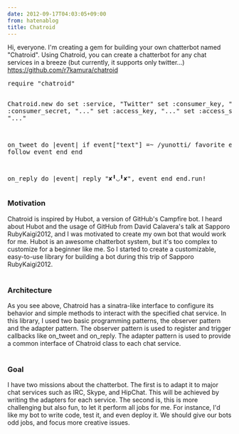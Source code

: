 ```yaml
---
date: 2012-09-17T04:03:05+09:00
from: hatenablog
title: Chatroid
---
```


<p>Hi, everyone. I'm creating a gem for building your own chatterbot named "Chatroid". Using Chatroid, you can create a chatterbot for any chat services in a breeze (but currently, it supports only twitter...)<br>
<a href="https://github.com/r7kamura/chatroid">https://github.com/r7kamura/chatroid</a><br>
</p>
<pre class="code" data-unlink>require "chatroid"

Chatroid.new do
  set :service,         "Twitter"
  set :consumer_key,    "..."
  set :consumer_secret, "..."
  set :access_key,      "..."
  set :access_secret,   "..."

  on_tweet do |event|
    if event["text"] =~ /yunotti/
      favorite event
      follow event
    end
  end

  on_reply do |event|
    reply "✘╹◡╹✘", event
  end
end.run!</pre>
<div class="section">
    <h3>Motivation</h3>
    <p>Chatroid is inspired by Hubot, a version of GitHub's Campfire bot. I heard about Hubot and the usage of GitHub from David Calavera's talk at Sapporo RubyKaigi2012, and I was motivated to create my own bot that would work for me. Hubot is an awesome chatterbot system, but it's too complex to customize for a beginner like me. So I started to create a customizable, easy-to-use library for building a bot during this trip of Sapporo RubyKaigi2012.<br>
<br>
</p>

</div>
<div class="section">
    <h3>Architecture</h3>
    <p>As you see above, Chatroid has a sinatra-like interface to configure its behavior and simple methods to interact with the specified chat service. In this library, I used two basic programming patterns, the observer pattern and the adapter pattern. The observer pattern is used to register and trigger callbacks like on_tweet and on_reply. The adapter pattern is used to provide a common interface of Chatroid class to each chat service.<br>
<br>
</p>

</div>
<div class="section">
    <h3>Goal</h3>
    <p>I have two missions about the chatterbot. The first is to adapt it to major chat services such as IRC, Skype, and HipChat. This will be achieved by writing the adapters for each service. The second is, this is more challenging but also fun, to let it perform all jobs for me. For instance, I'd like my bot to write code, test it, and even deploy it. We should give our bots odd jobs, and focus more creative issues.</p>

</div>
